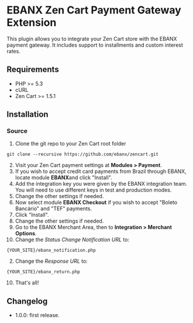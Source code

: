 # EBANX Zen Cart Payment Gateway Extension

This plugin allows you to integrate your Zen Cart store with the EBANX payment gateway.
It includes support to installments and custom interest rates.

## Requirements

* PHP >= 5.3
* cURL
* Zen Cart >= 1.5.1

## Installation
### Source
1. Clone the git repo to your Zen Cart root folder
```
git clone --recursive https://github.com/ebanx/zencart.git
```
2. Visit your Zen Cart payment settings at **Modules > Payment**.
3. If you wish to accept credit card payments from Brazil through EBANX, locate module **EBANX**and click "Install".
4. Add the integration key you were given by the EBANX integration team. You will need to use different keys in test and production modes.
5. Change the other settings if needed.
6. Now select module **EBANX Checkout** if you wish to accept "Boleto Bancário" and "TEF" payments.
7. Click "Install".
8. Change the other settings if needed.
9. Go to the EBANX Merchant Area, then to **Integration > Merchant Options**.
  1. Change the _Status Change Notification URL_ to:
```
{YOUR_SITE}/ebanx_notification.php
```
  2. Change the _Response URL_ to:
```
{YOUR_SITE}/ebanx_return.php
```
10. That's all!

## Changelog
* 1.0.0: first release.
